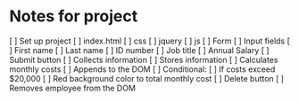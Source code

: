 # Notes for project

[ ] Set up project
    [ ] index.html
    [ ] css
    [ ] jquery
    [ ] js
[ ] Form
    [ ] Input fields
        [ ] First name
        [ ] Last name
        [ ] ID number
        [ ] Job title
        [ ] Annual Salary
    [ ] Submit button
        [ ] Collects information
        [ ] Stores information
        [ ] Calculates monthly costs
        [ ] Appends to the DOM
        [ ] Conditional: 
            [ ] If costs exceed $20,000
            [ ] Red background color to total monthly cost
    [ ] Delete button
        [ ] Removes employee from the DOM
